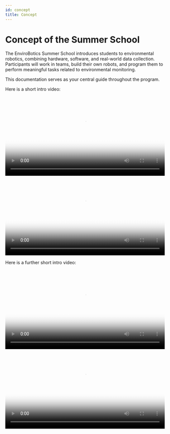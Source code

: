 ```yaml
---
id: concept
title: Concept
---
```


# Concept of the Summer School

The EnviroBotics Summer School introduces students to environmental robotics, combining hardware, software, and real-world data collection. Participants will work in teams, build their own robots, and program them to perform meaningful tasks related to environmental monitoring.

This documentation serves as your central guide throughout the program.

Here is a short intro video:


<video width="100%" controls poster="/EnviroBotics-Docs/img/preview.jpg">
  <source src="/EnviroBotics-Docs/video/Sim_vid.mp4" type="video/mp4" />
</video>

<video width="100%" controls poster="/EnviroBotics-Docs/img/preview.jpg">
  <source src="/EnviroBotics-Docs/video/Video.mp4" type="video/mp4" />
</video>

Here is a further short intro video:

<video width="100%" controls poster="/video/preview.jpg">
  <source src="/video/Video.mp4" type="video/mp4" />
</video>

<video width="100%" controls poster="/EnviroBotics-Docs/img/preview.jpg">
  <source src="/EnviroBotics-Docs/video/Video.mp4" type="video/mp4" />
</video>
